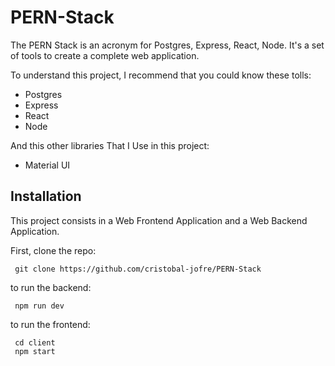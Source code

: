 # PERN-Stack

The PERN Stack is an acronym for Postgres, Express, React, Node. It's a set of tools to create a complete web application.

To understand this project, I recommend that you could know these tolls:

* Postgres
* Express
* React
* Node

And this other libraries That I Use in this project:

* Material UI

## Installation
This project consists in a Web Frontend Application and a Web Backend Application.

First, clone the repo:

<pre><code> git clone https://github.com/cristobal-jofre/PERN-Stack </code></pre>

to run the backend:
<pre><code> npm run dev </code></pre>


to run the frontend:

<pre><code> cd client
 npm start
</code></pre>
